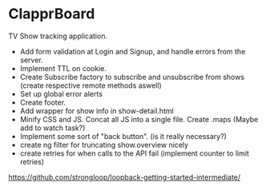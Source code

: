 # ClapprBoard

TV Show tracking application.

- Add form validation at Login and Signup, and handle errors from the server.
- Implement TTL on cookie.
- Create Subscribe factory to subscribe and unsubscribe from shows (create respective remote methods aswell)
- Set up global error alerts
- Create footer.
- Add wrapper for show info in show-detail.html
- Minify CSS and JS. Concat all JS into a single file. Create .maps (Maybe add to watch task?)
- Implement some sort of "back button". (is it really necessary?)
- create ng filter for truncating show.overview nicely
- create retries for when calls to the API fail (implement counter to limit retries)

https://github.com/strongloop/loopback-getting-started-intermediate/
